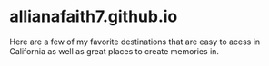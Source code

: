 # allianafaith7.github.io
Here are a few of my favorite destinations that are easy to acess in California as well as great places to create memories in.
